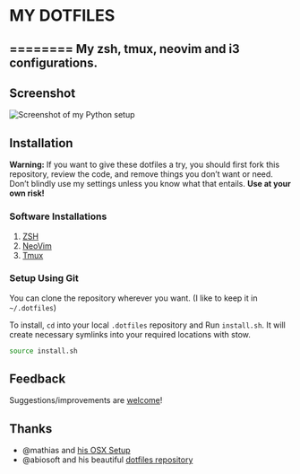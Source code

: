 # MY DOTFILES
========
My zsh, tmux, neovim and i3 configurations.
---

## Screenshot

![Screenshot of my Python setup](https://github.com/iSushil/.dotfiles/blob/master/assets/screenshot.png)

## Installation

**Warning:** If you want to give these dotfiles a try, you should first fork this repository, review the code, and remove things you don’t want or need. Don’t blindly use my settings unless you know what that entails. **Use at your own risk!**

### Software Installations
1. [ZSH](https://github.com/robbyrussell/oh-my-zsh/wiki/Installing-ZSH)
2. [NeoVim](https://github.com/neovim/neovim/wiki/Installing-Neovim)
3. [Tmux](https://github.com/tmux/tmux)

### Setup Using Git

You can clone the repository wherever you want. (I like to keep it in `~/.dotfiles`)

To install, `cd` into your local `.dotfiles` repository and Run `install.sh`. It will create necessary symlinks into your required locations with stow.

```bash
source install.sh
```

## Feedback

Suggestions/improvements are [welcome](https://github.com/iSushil/.dotfiles/issues)!

## Thanks

* @mathias and [his OSX Setup](https://github.com/mathiasbynens/dotfiles)
* @abiosoft and his beautiful [dotfiles repository](https://github.com/abiosoft/dotfiles)
